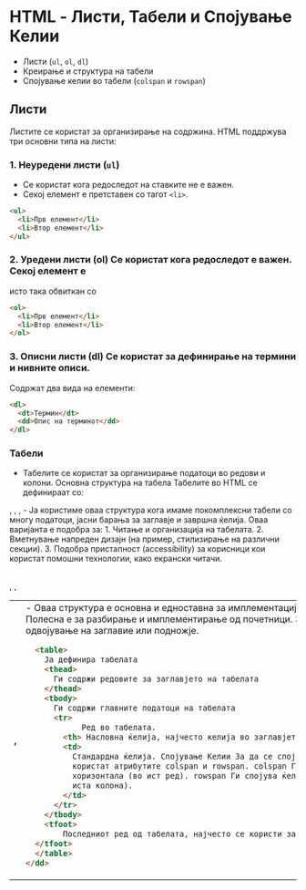 # HTML - Листи, Табели и Спојување Келии

- Листи (`ul`, `ol`, `dl`)
- Креирање и структура на табели
- Спојување келии во табели (`colspan` и `rowspan`)

## Листи

Листите се користат за организирање на содржина. HTML поддржува три основни типа на листи:

### 1. Неуредени листи (`ul`)

- Се користат кога редоследот на ставките не е важен.
- Секој елемент е претставен со тагот `<li>`.

```html
<ul>
  <li>Прв елемент</li>
  <li>Втор елемент</li>
</ul>
```

### 2. Уредени листи (ol) Се користат кога редоследот е важен. Секој елемент е

исто така обвиткан со

```html
<ol>
  <li>Прв елемент</li>
  <li>Втор елемент</li>
</ol>
```

### 3. Описни листи (dl) Се користат за дефинирање на термини и нивните описи.

Содржат два вида на елементи:

```html
<dl>
  <dt>Термин</dt>
  <dd>Опис на терминот</dd>
</dl>
```

### Табели

- Табелите се користат за организирање податоци во редови и колони. Основна структура на табела Табелите во HTML се дефинираат
  со:

<table>, <thead>, <tbody>, <tfoot>
- Ја користиме оваа структура кога имаме покомплексни табели со многу податоци, јасни барања за заглавје и завршна ќелија. Оваа варијанта е подобра за:
1. Читање и организација на табелата.
2. Вметнување напреден дизајн (на пример, стилизирање на различни секции).
3. Подобра пристапност (accessibility) за корисници кои користат помошни технологии, како екрански читачи.

<table>, <tr>, <th>, <td>
- Оваа структура е основна и едноставна за имплементација.
1. Се користи за помали и попрегледни табели.
2. Полесна е за разбирање и имплементирање од почетници.
3. Корисна за табели каде што нема потреба од јасно одвојување на заглавие или подножје.

```html
  <table>
    Ја дефинира табелата
    <thead>
      Ги содржи редовите за заглавјето на табелата
    </thead>
    <tbody>
      Ги содржи главните податоци на табелата
      <tr>
            Ред во табелата.
        <th> Насловна ќелија, најчесто келија во заглавјето (болдиран текст и центриран во келијата стандардно)</th>
        <td>
          Стандардна ќелија. Спојување Келии За да се спојат келии, се
          користат атрибутите colspan и rowspan. colspan Ги спојува ќелиите по
          хоризонтала (во ист ред). rowspan Ги спојува ќелиите по вертикала (во
          истa колона).
        </td>
      </tr>
    </tbody>
    <tfoot>
        Последниот ред од табелата, најчесто се користи за вкупен приказ (TOTAL).
  </tfoot>
  </table>
</dd>
```
